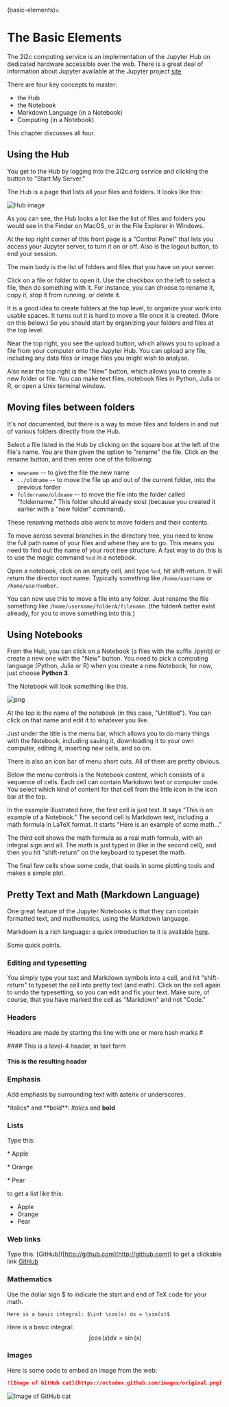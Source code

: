 (basic-elements)=
# The Basic Elements

The 2i2c computing service is an implementation of the Jupyter Hub on
dedicated hardware accessible over the web. There is a great deal of information
about Jupyter available at the Jupyter project [site](http://jupyter.org/)

There are four key concepts to master:

- the Hub
- the Notebook
- Markdown Language (in a Notebook)
- Computing (in a Notebook).

This chapter discusses all four.

## Using the Hub

You get to the Hub by logging into the 2i2c.org service and clicking the button to "Start My Server."

The Hub is a page that lists all your files and folders. It looks like this:

![Hub image](Hub.png)

As you can see, the Hub looks a lot like the list of files and folders you would
see in the Finder on MacOS, or in the File Explorer in Windows.

At the top right corner of this front page is a "Control Panel" that lets you
access your Jupyter server, to turn it on or off. Also is the logout button, to
end your session.

The main body is the list of folders and files that you have on your server.

Click on a file or folder to open it. Use the checkbox on the left to select a
file, then do something with it. For instance, you can choose to rename it, copy
it, stop it from running, or delete it.

It is a good idea to create folders at the top level, to organize your work into
usable spaces. It turns out it is hard to move a file once it is created. (More
on this below.) So you should start by organizing your folders and files at the
top level.

Near the top right, you see the upload button, which allows you to upload a file
from your computer onto the Jupyter Hub. You can upload any file, including any
data files or image files you might wish to analyse.

Also near the top right is the "New" button, which allows you to create a new
folder or file. You can make text files, notebook files in Python, Julia or R,
or open a Unix terminal window.

## Moving files between folders

It's not documented, but there is a way to move files and folders in and out of
various folders directly from the Hub.

Select a file listed in the Hub by clicking on the square box at the left of the
file's name. You are then given the option to "rename" the file. Click on the
rename button, and then enter one of the following:

- `newname`  -- to give the file the new name
- `../oldname` -- to move the file up and out of the current folder, into the
  previous forder
- `foldername/oldname` -- to move the file into the folder called "foldername."
  This folder should already exist (because you created it earlier with a "new
  folder" command).

These renaming methods also work to move folders and their contents.

To move across several branches in the directory tree, you need to know the full
path name of your files and where they are to go. This means you need to find
out the name of your root tree structure. A fast way to do this is to use the
magic command `%cd` in a notebook.

Open a notebook, click on an empty cell, and type `%cd`, hit shift-return. It
will return the director root name. Typically something like `/home/username` or
`/home/usernumber`.

You can now use this to move a file into any folder. Just rename the file
something like `/home/username/folderA/filename`. (the folderA better exist
already, for you to move something into this.)

## Using Notebooks

From the Hub, you can click on a Notebook (a files with the suffix .ipynb) or
create a new one with the "New" button. You need to pick a computing language
(Python, Julia or R) when you create a new Notebook; for now, just choose
**Python 3**.

The Notebook will look something like this.

![png](Notebook.png)

At the top is the name of the notebook (in this case, "Untitled"). You can click
on that name and edit it to whatever you like.

Just under the title is the menu bar, which allows you to do many things with
the Notebook, including saving it, downloading it to your own computer, editing
it, inserting new cells, and so on.

There is also an icon bar of menu short cuts. All of them are pretty obvious.

Below the menu controls is the Notebook content, which consists of a sequence of
cells. Each cell can contain Markdown text or computer code. You select which
kind of content for that cell from the little icon in the icon bar at the top.

In the example illustrated here, the first cell is just text. It says "This is
an example of a Notebook." The second cell is Markdown text, including a math
formula in LaTeX format. It starts "Here is an example of some math..."

The third cell shows the math formula as a real math formula, with an integral
sign and all. The math is just typed in (like in the second cell), and then you
hit "shift-return" on the keyboard to typeset the math.

The final few cells show some code, that loads in some plotting tools and makes
a simple plot.

## Pretty Text and Math (Markdown Language)

One great feature of the Jupyter Notebooks is that they can contain formatted
text, and mathematics, using the Markdown language.

Markdown is a rich language: a quick introduction to it is available [here](https://guides.github.com/features/mastering-markdown/).

Some quick points.

### Editing and typesetting

You simply type your text and Markdown symbols into a cell, and hit
"shift-return" to typeset the cell into pretty text (and math). Click on the
cell again to undo the typesetting, so you can edit and fix your text. Make
sure, of course, that you have marked the cell as "Markdown" and not "Code."

### Headers

Headers are made by starting the line with one or more hash marks \#

\#### This is a level-4 header, in text form

#### This is the resulting header

### Emphasis

Add emphasis by surrounding text with asterix or underscores.

\*italics\* and \*\*bold\*\*:  *Italics* and **bold**

### Lists

Type this:

\* Apple

\* Orange

\* Pear

to get a list like this:

- Apple
- Orange
- Pear

### Web links

Type this: \[GitHub]([http://github.com](http://github.com))
to get a clickable link [GitHub](http://github.com)

### Mathematics

Use the dollar sign \$ to indicate the start and end of TeX code for your math.

```{math}
Here is a basic integral: $\int \cos(x) dx = \sin(x)$
```

Here is a basic integral: $$\int \cos(x) dx =
\sin(x)$$

### Images

Here is some code to embed an image from the web:

```markdown
![Image of GitHub cat](https://octodex.github.com/images/original.png)
```

![Image of GitHub cat](https://octodex.github.com/images/original.png)

